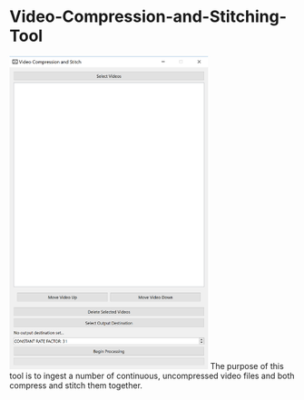 # Video-Compression-and-Stitching-Tool

<img src="https://github.com/SamHL/Video-Compression-and-Stitching-Tool/blob/main/VideoCompressionandStitchingTool.PNG" width="350">
 The purpose of this tool is to ingest a number of continuous, uncompressed video files and both compress and stitch them together. 
